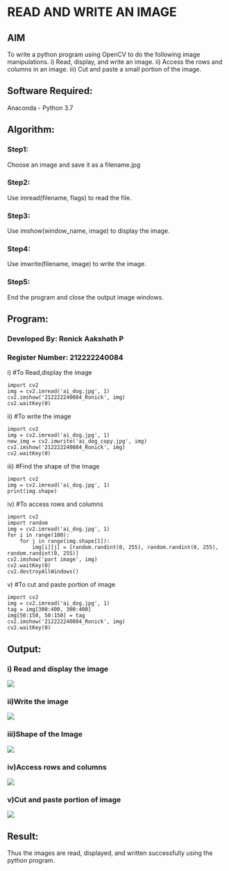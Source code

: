 # READ AND WRITE AN IMAGE
## AIM
To write a python program using OpenCV to do the following image manipulations.
i) Read, display, and write an image.
ii) Access the rows and columns in an image.
iii) Cut and paste a small portion of the image.

## Software Required:
Anaconda - Python 3.7
## Algorithm:
### Step1:
Choose an image and save it as a filename.jpg
### Step2:
Use imread(filename, flags) to read the file.
### Step3:
Use imshow(window_name, image) to display the image.
### Step4:
Use imwrite(filename, image) to write the image.
### Step5:
End the program and close the output image windows.
## Program:
### Developed By: Ronick Aakshath P
### Register Number: 212222240084
i) #To Read,display the image
```
import cv2
img = cv2.imread('ai_dog.jpg', 1)
cv2.imshow('212222240084_Ronick', img)
cv2.waitKey(0)
```
ii) #To write the image
```
import cv2
img = cv2.imread('ai_dog.jpg', 1)
new_img = cv2.imwrite('ai_dog_copy.jpg', img)
cv2.imshow('212222240084_Ronick', img)
cv2.waitKey(0)
```
iii) #Find the shape of the Image
```
import cv2
img = cv2.imread('ai_dog.jpg', 1)
print(img.shape)
```
iv) #To access rows and columns
```
import cv2
import random
img = cv2.imread('ai_dog.jpg', 1)
for i in range(100):
    for j in range(img.shape[1]):
        img[i][j] = [random.randint(0, 255), random.randint(0, 255), random.randint(0, 255)]
cv2.imshow('part image', img)
cv2.waitKey(0)
cv2.destroyAllWindows()
```
v) #To cut and paste portion of image
```
import cv2
img = cv2.imread('ai_dog.jpg', 1)
tag = img[300:400, 300:400]
img[50:150, 50:150] = tag
cv2.imshow('212222240084_Ronick', img)
cv2.waitKey(0)
```

## Output:

### i) Read and display the image
![](ep1_op1.png)
### ii)Write the image
![](ep1_op2.png)
### iii)Shape of the Image
![](ep1_op3.png)
### iv)Access rows and columns
![](ep1_op4.png)
### v)Cut and paste portion of image
![](ep1_op5.png)
## Result:
Thus the images are read, displayed, and written successfully using the python program.
